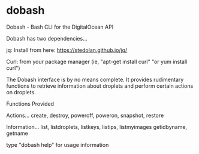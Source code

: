 # dobash
Dobash - Bash CLI for the DigitalOcean API

Dobash has two dependencies...

   jq: Install from here: https://stedolan.github.io/jq/

   Curl: from your package manager (ie, "apt-get install curl" "or yum install curl")

The Dobash interface is by no means complete. It provides rudimentary functions to retrieve information about droplets and perform certain actions on droplets.

Functions Provided

Actions...
    create, destroy, poweroff, poweron, snapshot, restore

Information...
    list, listdroplets, listkeys, listips, listmyimages 
    getidbyname, getname
    
type "dobash help" for usage information
 
 
